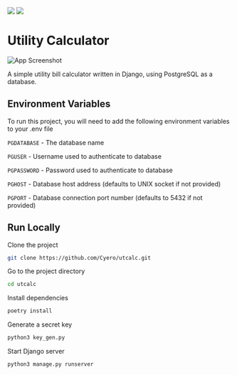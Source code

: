 ![](https://img.shields.io/badge/python-3.11-green)  ![](https://img.shields.io/badge/required-PostgreSQL-blue)
# Utility Calculator    

![App Screenshot](https://i.imgur.com/FtXkIUq.jpeg)


A simple utility bill calculator written in Django, using PostgreSQL as a database.
## Environment Variables

To run this project, you will need to add the following environment variables to your .env file

`PGDATABASE` - The database name

`PGUSER` - Username used to authenticate to database

`PGPASSWORD` - Password used to authenticate to database

`PGHOST` - Database host address (defaults to UNIX socket if not provided)

`PGPORT` - Database connection port number (defaults to 5432 if not provided)
## Run Locally

Clone the project
```bash
git clone https://github.com/Cyero/utcalc.git
```
Go to the project directory
```bash
cd utcalc
```
Install dependencies
```bash
poetry install
```
Generate a secret key
```bash
python3 key_gen.py
```
Start Django server 
```bash
python3 manage.py runserver
```
